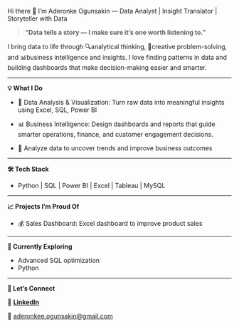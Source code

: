 Hi there 👋
I’m Aderonke Ogunsakin — Data Analyst | Insight Translator | Storyteller with Data

> **“Data tells a story — I make sure it’s one worth listening to.”**

I bring data to life through 🔍analytical thinking, 🎨creative problem-solving, and 📊business intelligence and insights. I love finding patterns in data and building dashboards that make decision-making easier and smarter.

---

**💡 What I Do**

* 🧮 Data Analysis & Visualization: Turn raw data into meaningful insights using Excel, SQL, Power BI

* 📊 Business Intelligence: Design dashboards and reports that guide smarter operations, finance, and customer engagement decisions.

* 🧩 Analyze data to uncover trends and improve business outcomes

---

**🛠️ Tech Stack**
* Python | SQL | Power BI | Excel | Tableau | MySQL

---

**📈 Projects I’m Proud Of**

* 💰 Sales Dashboard: Excel dashboard to improve product sales

---

**🌱 Currently Exploring**

* Advanced SQL optimization
* Python

---

**🤝 Let’s Connect**

💼 [**LinkedIn**](https://www.linkedin.com/in/aderonkeog/)

📧 aderonkee.ogunsakin@gmail.com


